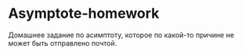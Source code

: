 # Asymptote-homework
Домашнее задание по асимптоту, которое по какой-то причине не может быть отправлено почтой.
